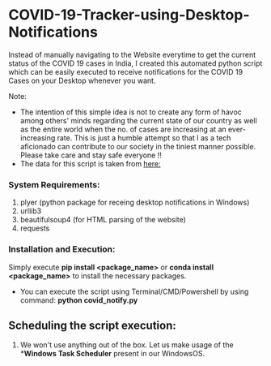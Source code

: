 # COVID-19-Tracker-using-Desktop-Notifications
Instead of manually navigating to the Website everytime to get the current status of the COVID 19 cases in India, I created this automated python script which can be easily executed to receive notifications for the COVID 19 Cases on your Desktop whenever you want.

Note: 
* The intention of this simple idea is not to create any form of havoc among others' minds regarding the current state of our country as well as the entire world when the no. of cases are increasing at an ever-increasing rate. This is just a humble attempt so that I as a tech aficionado can contribute to our society in the tiniest manner possible. Please take care and stay safe everyone !!
* The data for this script is taken from [here:](https://www.mohfw.gov.in/) 

### System Requirements:
1. plyer (python package for receing desktop notifications in Windows)
2. urllib3 
3. beautifulsoup4 (for HTML parsing of the website)
4. requests

### Installation and Execution:
Simply execute **pip install <package_name>** or **conda install <package_name>** to install the necessary packages.
* You can execute the script using Terminal/CMD/Powershell by using command: **python covid_notify.py**

## Scheduling the script execution:
1. We won't use anything out of the box. Let us make usage of the ***Windows Task Scheduler** present in our WindowsOS.


